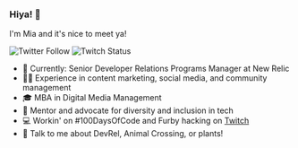 ### Hiya! 👋
I'm Mia and it's nice to meet ya!

![Twitter Follow](https://img.shields.io/twitter/follow/xomiamoore?style=social) ![Twitch Status](https://img.shields.io/twitch/status/xomiamoore?style=social)

* 🥑 Currently: Senior Developer Relations Programs Manager at New Relic
* 👯‍♀️ Experience in content marketing, social media, and community management
* 🎓 MBA in Digital Media Management
* 💫 Mentor and advocate for diversity and inclusion in tech
* 💻 Workin' on #100DaysOfCode and Furby hacking on [Twitch](http://www.twitch.tv/xomiamoore)
* 💬 Talk to me about DevRel, Animal Crossing, or plants!

